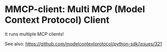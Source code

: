 # MMCP-client: Multi MCP (Model Context Protocol) Client

It runs multiple MCP clients!

See also: https://github.com/modelcontextprotocol/python-sdk/issues/321
